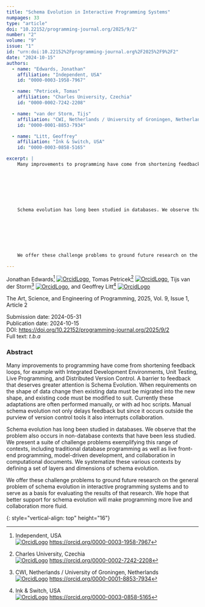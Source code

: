 ```yaml
---
title: "Schema Evolution in Interactive Programming Systems"
numpages: 33
type: "article"
doi: "10.22152/programming-journal.org/2025/9/2"
number: "2"
volume: "9"
issue: "1"
id: "urn:doi:10.22152%2Fprogramming-journal.org%2F2025%2F9%2F2"
date: "2024-10-15"
authors: 
  - name: "Edwards, Jonathan"
    affiliation: "Independent, USA"
    id: "0000-0003-1958-7967"

  - name: "Petricek, Tomas"
    affiliation: "Charles University, Czechia"
    id: "0000-0002-7242-2208"

  - name: "van der Storm, Tijs"
    affiliation: "CWI, Netherlands / University of Groningen, Netherlands"
    id: "0000-0001-8853-7934"

  - name: "Litt, Geoffrey"
    affiliation: "Ink & Switch, USA"
    id: "0000-0003-0858-5165"

excerpt: |
    Many improvements to programming have come from shortening feedback loops, for example with Integrated Development Environments, Unit Testing, Live Programming, and Distributed Version Control. A barrier to feedback that deserves greater attention is Schema Evolution. When requirements on the shape of data change then existing data must be migrated into the new shape, and existing code must be modified to suit. Currently these adaptations are often performed manually, or with ad hoc scripts. Manual schema evolution not only delays feedback but since it occurs outside the purview of version control tools it also interrupts collaboration.
     
     
     
    
     
     
     
    Schema evolution has long been studied in databases. We observe that the problem also occurs in non-database contexts that have been less studied. We present a suite of challenge problems exemplifying this range of contexts, including traditional database programming as well as live front-end programming, model-driven development, and collaboration in computational documents. We systematize these various contexts by defining a set of layers and dimensions of schema evolution.
     
     
     
    
     
     
     
    We offer these challenge problems to ground future research on the general problem of schema evolution in interactive programming systems and to serve as a basis for evaluating the results of that research. We hope that better support for schema evolution will make programming more live and collaboration more fluid.

---
```

Jonathan Edwards[^1] [![OrcidLogo]](https://orcid.org/0000-0003-1958-7967), Tomas Petricek[^2] [![OrcidLogo]](https://orcid.org/0000-0002-7242-2208), Tijs van der Storm[^3] [![OrcidLogo]](https://orcid.org/0000-0001-8853-7934), and Geoffrey Litt[^4] [![OrcidLogo]](https://orcid.org/0000-0003-0858-5165)

The Art, Science, and Engineering of Programming, 2025, Vol. 9, Issue 1, Article 2

Submission date: 2024-05-31  
Publication date: 2024-10-15  
DOI: <https://doi.org/10.22152/programming-journal.org/2025/9/2>  
Full text: *t.b.a*  


### Abstract

Many improvements to programming have come from shortening feedback loops, for example with Integrated Development Environments, Unit Testing, Live Programming, and Distributed Version Control. A barrier to feedback that deserves greater attention is Schema Evolution. When requirements on the shape of data change then existing data must be migrated into the new shape, and existing code must be modified to suit. Currently these adaptations are often performed manually, or with ad hoc scripts. Manual schema evolution not only delays feedback but since it occurs outside the purview of version control tools it also interrupts collaboration.
 
 
 

 
 
 
Schema evolution has long been studied in databases. We observe that the problem also occurs in non-database contexts that have been less studied. We present a suite of challenge problems exemplifying this range of contexts, including traditional database programming as well as live front-end programming, model-driven development, and collaboration in computational documents. We systematize these various contexts by defining a set of layers and dimensions of schema evolution.
 
 
 

 
 
 
We offer these challenge problems to ground future research on the general problem of schema evolution in interactive programming systems and to serve as a basis for evaluating the results of that research. We hope that better support for schema evolution will make programming more live and collaboration more fluid.


[^1]: Independent, USA  
    [![OrcidLogo]](https://orcid.org/0000-0003-1958-7967) <https://orcid.org/0000-0003-1958-7967>

[^2]: Charles University, Czechia  
    [![OrcidLogo]](https://orcid.org/0000-0002-7242-2208) <https://orcid.org/0000-0002-7242-2208>

[^3]: CWI, Netherlands / University of Groningen, Netherlands  
    [![OrcidLogo]](https://orcid.org/0000-0001-8853-7934) <https://orcid.org/0000-0001-8853-7934>

[^4]: Ink & Switch, USA  
    [![OrcidLogo]](https://orcid.org/0000-0003-0858-5165) <https://orcid.org/0000-0003-0858-5165>


[OrcidLogo]: /assets/images/orcid.svg "Orcid Logo"
{: style="vertical-align: top" height="16"}
